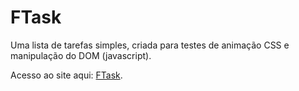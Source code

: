 # FTask
Uma lista de tarefas simples, criada para testes de animação CSS e manipulação do DOM (javascript).

Acesso ao site aqui: [FTask](https://wesleytelesbenette.github.io/FTask/).
